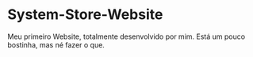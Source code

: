 # System-Store-Website
Meu primeiro Website, totalmente desenvolvido por mim. Está um pouco bostinha, mas né fazer o que.
